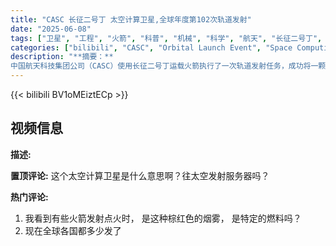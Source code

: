 ```yaml
---
title: "CASC 长征二号丁 太空计算卫星,全球年度第102次轨道发射"
date: "2025-06-08"
tags: ["卫星", "工程", "火箭", "科普", "机械", "科学", "航天", "长征二号丁", "CASC"]
categories: ["bilibili", "CASC", "Orbital Launch Event", "Space Computing Satellite"]
description: "**摘要：**  
中国航天科技集团公司（CASC）使用长征二号丁运载火箭执行了一次轨道发射任务，成功将一颗太空计算卫星送入预定轨道。此次发射为全球本年度的第102次轨道发射，彰显了中国在航天工程、机械技术和科学探索领域的持续进展与创新能力。"
---
```


{{< bilibili BV1oMEiztECp >}}

## 视频信息

**描述:**


**置顶评论:**
这个太空计算卫星是什么意思啊？往太空发射服务器吗？

**热门评论:**
1. 我看到有些火箭发射点火时，
是这种棕红色的烟雾，
是特定的燃料吗？
2. 现在全球各国都多少发了
